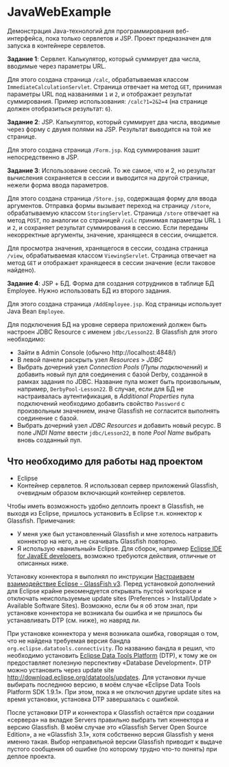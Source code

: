 # JavaWebExample

Демонстрация Java-технологий для программирования веб-интерфейса, пока только сервлетов и JSP.
Проект предназначен для запуска в контейнере сервлетов.

**Задание 1**: Сервлет. Калькулятор, который суммирует два числа, вводимые через параметры URL.

Для этого создана страница `/calc`, обрабатываемая классом `ImmediateCalculationServlet`.
Страница отвечает на метод `GET`, принимая параметры URL под названиями `1` и `2`, и отображает результат суммирования.  Пример использования: `/calc?1=2&2=4` (на странице должен отобразиться результат: `6`).

**Задание 2**: JSP. Калькулятор, который суммирует два числа, вводимые через форму с двумя полями на JSP. Результат выводится на той же странице.

Для этого создана страница `/Form.jsp`.  Код суммирования зашит непосредственно в JSP.

**Задание 3**: Использование сессий. То же самое, что и 2, но результат вычисления сохраняется в сессии и выводится на другой странице, нежели форма ввода параметров.

Для этого создана страница `/Store.jsp`, содержащая форму для ввода аргументов.  Отправка формы вызывает переход на страницу `/store`, обрабатываемую классом `StoringServlet`.  Страница `/store` отвечает на метод `POST`, по аналогии со страницей `/calc` принимая параметры URL `1` и `2`,  и сохраняет результат суммирования в сессию.  Если переданы некорректные аргументы, значение, хранящееся в сессии, очищается.

Для просмотра значения, хранящегося в сессии, создана страница `/view`, обрабатываемая классом `ViewingServlet`.  Страница отвечает на метод `GET` и отображает хранящееся в сессии значение (если таковое найдено).

**Задание 4**: JSP + БД. Форма для создания сотрудников в таблице БД Employee. Нужно использовать БД из второго задания.

Для этого создана страница `/AddEmployee.jsp`.  Код страницы использует Java Bean `Employee`.

Для подключения БД на уровне сервера приложений должен быть настроен JDBC Resource с именем `jdbc/Lesson22`.  В Glassfish для этого необходимо:

  * Зайти в Admin Console (обычно http://localhost:4848/)
  * В левой панели раскрыть узел *Resources* > *JDBC*
  * Выбрать дочерний узел *Connection Pools* (*Пулы подключений*) и добавить новый пул для соединения с базой Derby, созданной в рамках задания по JDBC.  Название пула может быть произвольным, например, `DerbyPool-Lesson22`.  В случае, если для БД не настраивалась аутентификация, в *Additional Properties* пула подключений необходимо добавить свойство `Password` с произвольным значением, иначе Glassfish не согласится выполнять соединение с базой.
  * Выбрать дочерний узел *JDBC Resources* и добавить новый ресурс.  В поле *JNDI Name* ввести `jdbc/Lesson22`, в поле *Pool Name* выбрать вновь созданный пул.

## Что необходимо для работы над проектом

  * Eclipse
  * Контейнер сервлетов.  Я использовал сервер приложений Glassfish, очевидным образом включающий контейнер сервлетов.

Чтобы иметь возможность удобно деплоить проект в Glassfish, не выходя из Eclipse, пришлось установить в Eclipse т.н. коннектор к Glassfish.  Примечания:

  * У меня уже был установленный Glassfish и мне хотелось натравить коннектор на него, а не скачивать Glassfish повторно.
  * Я использую «ванильный» Eclipse.  Для сборок, например [Eclipse IDE for JavaEE developers][1], возможно требуются действия, отличные от описанных ниже.

Установку коннектора я выполнял по инструкции [Настраиваем взаимодействие Eclipse - GlassFish v3][2].  Перед установкой дополнений для Eclipse крайне рекомендуется открывать пустой workspace и отключать неиспользуемые update sites (Preferences > Install/Update > Available Software Sites).  Возможно, если бы я об этом знал, при установке коннектора не возникала бы ошибка и не пришлось бы устанавливать DTP (см. ниже), но навряд ли.

При установке коннектора у меня возникала ошибка, говорящая о том, что не найдена требуемая версия бандла `org.eclipse.datatools.connectivity`.  По названию бандла я решил, что необходимо установить [Eclipse Data Tools Platform][3] (DTP), к тому же он предоставляет полезную перспективу «Database Development».  DTP можно установить через update site http://download.eclipse.org/datatools/updates.  Для установки лучше выбирать последнюю версию, в моём случае  «Eclipse Data Tools Platform SDK 1.9.1».  При этом, пока я не отключил другие update sites на время установки, установка DTP завершалась с ошибкой.

После установки DTP и коннектора к Glassfish остаётся при создании «сервера» на вкладке Servers правильно выбрать тип коннектора и версию Glassfish.  В моём случае это «Glassfish Server Open Source Edition», а не «Glassfish 3.1», хотя собственно версия Glassfish у меня именно такая.  Выбор неправильной версии Glassfish приводит к выдаче пустого сообщения об ошибке (по которому трудно что-то понять) при деплое проекта.

[1]: http://eclipse.org/downloads/moreinfo/jee.php
[2]: http://samolisov.blogspot.com/2010/08/eclipse-glassfish-30.html
[3]: http://eclipse.org/datatools/

